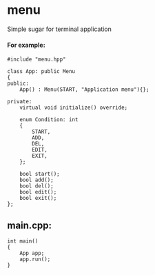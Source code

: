# menu
Simple sugar for terminal application

#### For example:

```
#include "menu.hpp"

class App: public Menu
{
public:
    App() : Menu(START, "Application menu"){};

private:
    virtual void initialize() override;

    enum Condition: int
    {
        START,
        ADD,
        DEL,
        EDIT,
        EXIT,
    };

    bool start();
    bool add();
    bool del();
    bool edit();
    bool exit();
};
```

## main.cpp:
```
int main()
{
    App app;
    app.run();
}
```

